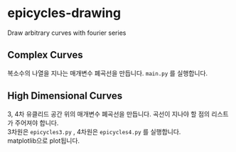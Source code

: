 # epicycles-drawing
Draw arbitrary curves with fourier series
## Complex Curves
복소수의 나열을 지나는 매개변수 폐곡선을 만듭니다.
<code>main.py</code> 를 실행합니다.
## High Dimensional Curves
3, 4차 유클리드 공간 위의 매개변수 폐곡선을 만듭니다. 곡선이 지나야 할 점의 리스트가 주어져야 합니다.<br/>
3차원은 <code>epicycles3.py</code> , 4차원은 <code>epicycles4.py</code> 를 실행합니다.<br/>
matplotlib으로 plot됩니다.
